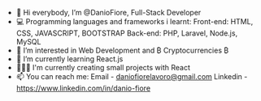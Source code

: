 - 👋 Hi everybody, I’m @DanioFiore, Full-Stack Developer
- 💻 Programming languages and frameworks i learnt:
       Front-end: HTML, CSS, JAVASCRIPT, BOOTSTRAP
       Back-end: PHP, Laravel, Node.js, MySQL 
- 👀 I’m interested in Web Development and ₿ Cryptocurrencies ₿
- 🌱 I’m currently learning React.js
- 🧑🏻‍💻 I'm currently creating small projects with React
- 📫 You can reach me: 
       Email - daniofiorelavoro@gmail.com 
       Linkedin - https://www.linkedin.com/in/danio-fiore

<!---
DanioFiore/DanioFiore is a ✨ special ✨ repository because its `README.md` (this file) appears on your GitHub profile.
You can click the Preview link to take a look at your changes.
--->

